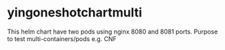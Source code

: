 # yingoneshotchartmulti
This helm chart have two pods using nginx 8080 and 8081 ports. Purpose to test multi-containers/pods e.g. CNF
